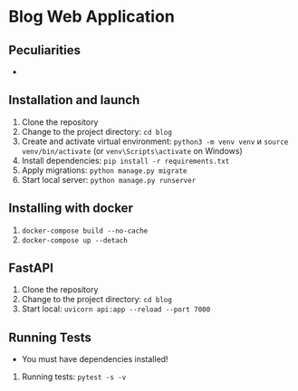 # Blog Web Application
## Peculiarities
- 


## Installation and launch
1. Clone the repository
2. Change to the project directory: ```cd blog```
3. Create and activate virtual environment: ```python3 -m venv venv``` и ```source venv/bin/activate``` (or ```venv\Scripts\activate``` on Windows)
4. Install dependencies: ```pip install -r requirements.txt```
5. Apply migrations: ```python manage.py migrate```
6. Start local server: ```python manage.py runserver```

## Installing with docker
1. ```docker-compose build --no-cache```
2. ```docker-compose up --detach```

## FastAPI
1. Clone the repository
2. Change to the project directory: ```cd blog```
3. Start local: ```uvicorn api:app --reload --port 7000```

## Running Tests
- You must have dependencies installed!
1. Running tests: ```pytest -s -v```
